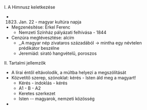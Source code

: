 I. A Himnusz keletkezése
- 1823. Jan. 22 - magyar kultúra napja
- Megzenésítése: Erkel Ferenc
	- Nemzeti Színház pályázati felhívása - 1844
- Cenzúra megtévesztése: alcím
	- ,,A magyar nép zivataros századából -> mintha egy névtelen prédikátor beszélne
	- Jeremiád: sirató hangvételű, poroszos

II. Tartalmi jellemzők
- A lírai éntől eltávolodik, a múltba helyezi a megszólítását
- Közvetítő szerep, szónoklat: kérés - Isten áld meg a magyart!
	- Kérés - indoklás - kérés
	- A1 - B - A2
	- Keretes szerkezet
	- Isten -- magyarok, nemzeti közösség
- 
